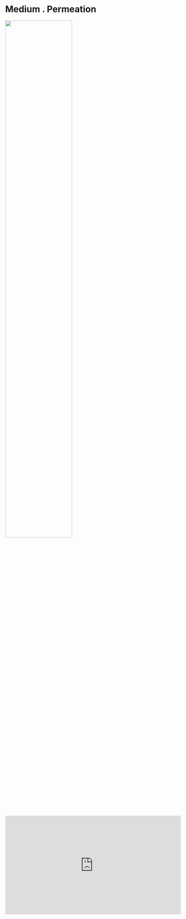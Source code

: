 # Medium . Permeation

<img style="float: left;" src="https://drive.google.com/uc?export=view&id=1pzO4WWtBkuq1q0IngVYJMKkmE4eIaDEb" width="65%">

<iframe width="560" height="315" src="https://www.youtube.com/embed/QZXdjV6TTPc" title="YouTube video player" frameborder="0" allow="accelerometer; autoplay; clipboard-write; encrypted-media; gyroscope; picture-in-picture" allowfullscreen></iframe>
